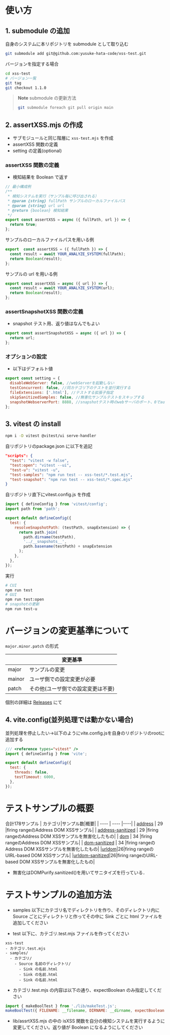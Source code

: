 # 使い方

## 1. submodule の追加

自身のシステムに本リポジトリを submodule として取り込む

```bash
git submodule add git@github.com:yusuke-hata-code/xss-test.git
```

バージョンを指定する場合

```bash
cd xss-test
# バージョン一覧
git tag
git checkout 1.1.0
```

> **Note**
> submodule の更新方法
>
> ```bash
> git submodule foreach git pull origin main
> ```

## 2. assertXSS.mjs の作成

- サブモジュールと同じ階層に `xss-test.mjs` を作成
- assertXSS 関数の定義
- setting の定義(optional)

### assertXSS 関数の定義

- 検知結果を Boolean で返す

```javascript
// 最小構成例
/**
 * 検知システムを実行（サンプル毎に呼び出される）
 * @param {string} fullPath サンプルのローカルファイルパス
 * @param {string} url url
 * @return {boolean} 検知結果
 */
export const assertXSS = async ({ fullPath, url }) => {
  return true;
};
```

サンプルのローカルファイルパスを用いる例

```javascript
export  const assertXSS = ({ fullPath }) => {
  const result = await YOUR_ANALYZE_SYSTEM(fullPath);
  return Boolean(result);
};
```

サンプルの url を用いる例

```javascript
export const assertXSS = async ({ url }) => {
  const result = await YOUR_ANALYZE_SYSTEM(url);
  return Boolean(result);
};
```

### assertSnapshotXSS 関数の定義

- snapshot テスト用、返り値はなんでもよい

```javascript
export const assertSnapshotXSS = async ({ url }) => {
  return url;
};
```

### オプションの設定

- 以下はデフォルト値

```javascript
export const setting = {
  disableWebServer: false, //webServerを起動しない
  testConcurrent: false, //同カテゴリ下のテストを並行実行する
  fileExtensions: ['.html'], //テストする拡張子指定
  skipSanitizedSamples: false, //無害化サンプルテストをスキップする
  snapshotWebserverPort: 8888, //snapshotテスト時のwebサーバのポート、0でauto
};
```

## 3. vitest の install

```bash
npm i -D vitest @vitest/ui serve-handler
```

自リポジトリのpackage.json に以下を追記

```json
"scripts": {
  "test": "vitest -w false",
  "test:open": "vitest --ui",
  "test-u": "vitest -u",
  "test-samples": "npm run test -- xss-test/*.test.mjs",
  "test-snapshot": "npm run test -- xss-test/*.spec.mjs"
}
```

自リポジトリ直下にvitest.config.js を作成

```javascript
import { defineConfig } from 'vitest/config';
import path from 'path';

export default defineConfig({
  test: {
    resolveSnapshotPath: (testPath, snapExtension) => {
      return path.join(
        path.dirname(testPath),
        '../__snapshots__',
        path.basename(testPath) + snapExtension
      );
    },
  },
});
```

実行

```bash
# CUI
npm run test
# GUI
npm run test:open
# snapshotの更新
npm run test-u
```

# バージョンの変更基準について

`major.minor.patch` の形式

|        | 変更基準                           |
| ------ | ---------------------------------- |
| major  | サンプルの変更                     |
| mainor | ユーザ側での設定変更が必要         |
| patch  | その他(ユーザ側での設定変更は不要) |

個別の詳細は [Releases](https://github.com/yusuke-hata-code/xss-test/releases) にて

## 4. vite.config(並列処理では動かない場合)

並列処理を停止したい→以下のようにvite.config.jsを自身のリポジトリのrootに追加する
```javascript
/// <reference types="vitest" />
import { defineConfig } from 'vite';

export default defineConfig({
  test: {
    threads: false,
    testTimeout: 6000,
  },
});
```

# テストサンプルの概要

合計178サンプル
| カテゴリ|サンプル数|概要|
| ---- | ---- |----|
|  [address](./samples/address/) |  29  |firing rangeのAddress DOM XSSサンプル|
|  [address-sanitized](./samples/address-sanitized/) |  29  |firing rangeのAddress DOM XSSサンプルを無害化したもの|
|  [dom](./samples/dom/) |  34  |firing rangeのAddress DOM XSSサンプル|
|  [dom-sanitized](./samples/dom-sanitized/) |  34  |firing rangeのAddress DOM XSSサンプルを無害化したもの|
|[urldom](./samples/urldom/)|26|firing rangeのUIRL-based DOM XSSサンプル|
|[urldom-sanitized](./samples/urldom-sanitized/)|26|firing rangeのUIRL-based DOM XSSサンプルを無害化したもの|

- 無害化はDOMPurify.sanitized()を用いてサニタイズを行っている．

# テストサンプルの追加方法

- samples 以下にカテゴリ名でディレクトリを作り、そのディレクトリ内に Source ごとにディレクトリと作ってその中に Sink ごとに html ファイルを追加してください

- test 以下に、カテゴリ.test.mjs ファイルを作ってください

```text
xss-test
- カテゴリ.test.mjs
- samples/
  - カテゴリ/
    - Source 名前のディレクトリ/
      - Sink の名前.html
      - Sink の名前.html
      - Sink の名前.html
```

- カテゴリ.test.mjs の内容は以下の通り、expectBoolean のみ指定してください

```javascript
import { makeBoolTest } from './lib/makeTest.js';
makeBoolTest({ FILENAME: __filename, DIRNAME: __dirname, expectBoolean: true }
```

- lib/assrtXSS.mjs の中の isXSS 関数を自分の検知システムを実行するように変更してください。返り値が Boolean になるようにしてください